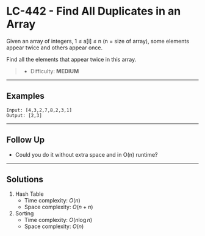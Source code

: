 # LC-442 - Find All Duplicates in an Array

Given an array of integers, 1 ≤ a[i] ≤ n (n = size of array), some elements appear twice and others appear once.

Find all the elements that appear twice in this array.

> * Difficulty: **MEDIUM**

---
## Examples

```
Input: [4,3,2,7,8,2,3,1]
Output: [2,3]
```

---
## Follow Up

* Could you do it without extra space and in O(n) runtime?

---
## Solutions

1. Hash Table
    * Time complexity: $O(n)$
    * Space complexity: $O(n + n)$
2. Sorting
    * Time complexity: $O(n\log{n})$
    * Space complexity: $O(n)$